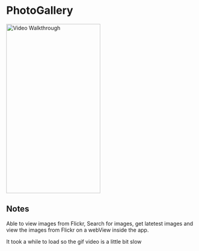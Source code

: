 # PhotoGallery


<img src='Walthrough_gif.gif' 
title='Video Walkthrough' width='250' height='450' alt='Video Walkthrough' />

## Notes
Able to view images from Flickr, Search for images, get latetest images and <br />
view the images from Flickr on a webView inside the app. <br />

It took a while to load so the gif video is a little bit slow
